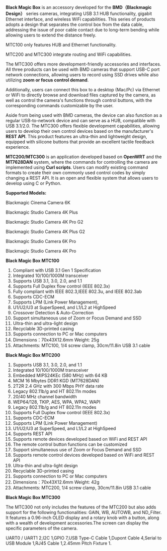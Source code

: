 **Black Magic Box** is an accessory developed for the **BMD（Blackmagic Design）** series cameras, integrating USB 3.1 HUB functionality, gigabit Ethernet interface, and wireless WiFi capabilities. This series of products adopts a design that separates the control box from the data cable, addressing the issue of poor cable contact due to long-term bending while allowing users to extend the distance freely.

MTC100 only features HUB and Ethernet functionality.

MTC200 and MTC300 integrate routing and WiFi capabilities. 

The MTC300 offers more development-friendly accessories and interfaces. All three products can be used with BMD cameras that support USB-C port network connections, allowing users to record using SSD drives while also utilizing **zoom or focus control demand**. 

Additionally, users can connect this box to a desktop (Mac/Pc) via Ethernet or WiFi to directly browse and download files captured by the camera, as well as control the camera's functions through control buttons, with the corresponding commands customizable by the user.

Aside from being used with BMD cameras, the device can also function as a regular USB-to-network device and can serve as a HUB, compatible with USB 3.1/2.0. 
The MTC300 offers flexible development capabilities, allowing users to develop their own control devices based on the manufacturer's **REST API**.
This product features an ultra-thin and lightweight design, equipped with silicone buttons that provide an excellent tactile feedback experience.

**MTC200/MTC300** is an application developed based on **OpenWRT** and the **MT7628DAN** system, where the commands for controlling the camera are implemented using **Curl scripts**. Users can modify existing command formats to create their own commonly used control codes by simply changing a REST API. It is an open and flexible system that allows users to develop using C or Python.

**Supported Models:**

Blackmagic Cinema Camera 6K

Blackmagic Studio Camera 4K Plus

Blackmagic Studio Camera 4K Pro G2 

Blackmagic Studio Camera 4K Plus G2 

Blackmagic Studio Camera 6K Pro

Blackmagic Studio Camera 4K Pro


**Black Magic Box MTC100**
1.	Compliant with USB 3.1 Gen 1 Specification
2.	Integrated 10/100/1000M transceiver
3.	Supports USB 3.1, 3.0, 2.0, and 1.1
4.	Supports Full Duplex flow control (IEEE 802.3x)
5.	Fully compliant with IEEE 802.3,IEEE 802.3u, and IEEE 802.3ab
6.	Supports CDC-ECM
7.	Supports LPM (Link Power Management),
8.	U1/U2/U3 at SuperSpeed, and L1/L2 at HighSpeed
9.	Crossover Detection & Auto-Correction
10.	Support simultaneous use of Zoom or Focus  Demand and SSD
11.	Ultra-thin and ultra-light design
12.	Recyclable 3D-printed casing
13.	Supports connection to PC or Mac computers
14.	Dimensions：70x43X12.6mm Weight: 25g
15.	Attachments: MTC100, 1/4 screw clamp, 30cm/11.8in USB 3.1 cable

**Black Magic Box MTC200**
1.	Supports USB 3.1, 3.0, 2.0, and 1.1
2.	Integrated 10/100/1000M transceiver
3.	Embedded MIPS24KEc (580 MHz) with 64 KB 
4.	MCM 16 Mbytes DDR1 KGD (MT7628DAN)
5.	2T2R 2.4 GHz with 300 Mbps PHY data rate
6.	Legacy 802.11b/g and HT 802.11n modes
7.	20/40 MHz channel bandwidth
8.	WEP64/128, TKIP, AES, WPA, WPA2, WAPI
9.	Legacy 802.11b/g and HT 802.11n modes
10.	Supports Full Duplex flow control (IEEE 802.3x)
11.	Supports CDC-ECM
12.	Supports LPM (Link Power Management)
13.	U1/U2/U3 at SuperSpeed, and L1/L2 at HighSpeed
14.	Supports REST API 
15.	Supports remote devices developed based on WiFi and REST API
16.	The remote control button functions can be customized
17.	Support simultaneous use of Zoom or Focus Demand and SSD
18.	Supports remote control devices developed based on WiFi and REST API
19.	Ultra-thin and ultra-light design
20.	Recyclable 3D-printed casing
21.	Supports connection to PC or Mac computers
22.	Dimensions：70x43X12.6mm Weight: 42g
23.	Attachments: MTC200, 1/4 screw clamp, 30cm/11.8in USB 3.1 cable
    
**Black Magic Box MTC300**

The MTC300 not only includes the features of the MTC200 but also adds support for the following functionalities: GAIN, WB, AUTOWB, and ND_Filter. It features a 0.96-inch OLED display and a rotary knob with a button, along with a wealth of development accessories.The screen can display the specific parameters of the camera.

UART0 / UART1	2,I2C	1,GPIO 7,USB Type-C Cable	1,Dupont Cable	4,Serial to USB Module 1,RJ45 Cable	1,2.45mm Pitch Fixture	1.

